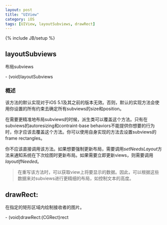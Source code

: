 ```yaml
---
layout: post
title: "UIView"
category: iOS
tags: [UIView, layoutSubviews, drawRect]
---
```

{% include JB/setup %}


## layoutSubviews

布局subviews

-&nbsp;(void)layoutSubviews

### 概述

该方法的默认实现对于iOS 5.1及其之前的版本无效。否则，默认的实现方法会使用你设置的所有约束去确定所有subviews的size和position。

在需要更精准地布局subviews的时候，派生类可以覆盖这个方法。只有在subviews的autoresizing和contraint-base behaviors不能提供你想要的行为时，你才应该去覆盖这个方法。你可以使用自身实现的方法去设置subviews的frame rectangles。

你不应该直接调用该方法。如果想要强制更新布局，需要调用*setNeedsLayout*方法来通知系统在下次绘图时更新布局。如果需要立即更新views，则需要调用*layoutIfNeeded*。

> 在重写该方法时，可以获取view上将要显示的数据。因此，可以根据这些数据来对subviews进行更精细的布局，如控制文本的高度。

## drawRect:

在指定的矩形区域内绘制接收者的图片。

-&nbsp;(void)drawRect:(CGRect)rect

